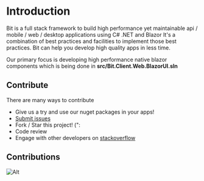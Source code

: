 # Introduction

Bit is a full stack framework to build high performance yet maintainable api / mobile / web / desktop applications using C# .NET and Blazor
It's a combination of best practices and facilities to implement those best practices. Bit can help you develop high quality apps in less time.

Our primary focus is developing high performance native blazor components which is being done in **src/Bit.Client.Web.BlazorUI.sln**

## **Contribute**

There are many ways to contribute

* Give us a try and use our nuget packages in your apps!
* [Submit issues](https://github.com/bitfoundation/bitframework/issues/new?template=bug_report.md)
* Fork / Star this project! (":
* Code review
* Engage with other developers on [stackoverflow](http://stackoverflow.com/questions/tagged/bit-framework)

## **Contributions**

![Alt](https://repobeats.axiom.co/api/embed/115c6953ca07a17b42b892b19671d1166e9af701.svg "Bit Open Source Contributions Report")
